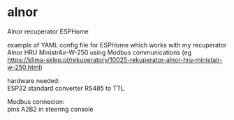 # alnor
Alnor recuperator ESPHome

example of YAML config file for ESPHome which works with my recuperator
Alnor HRU MinistrAir-W-250 using Modbus communications
(eg https://klima-sklep.pl/rekuperatory/10025-rekuperator-alnor-hru-ministair-w-250.html)


hardware needed:  
  ESP32
  standard converter RS485 to TTL

Modbus connecion:  
  pins A2B2 in steering console
